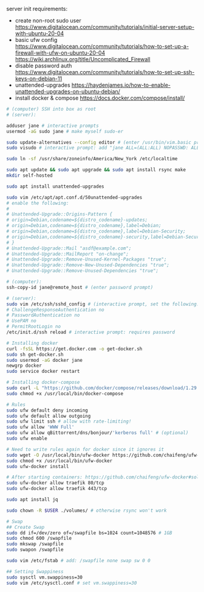 server init requirements:

- create non-root sudo user https://www.digitalocean.com/community/tutorials/initial-server-setup-with-ubuntu-20-04
- basic ufw config https://www.digitalocean.com/community/tutorials/how-to-set-up-a-firewall-with-ufw-on-ubuntu-20-04 https://wiki.archlinux.org/title/Uncomplicated_Firewall
- disable password auth https://www.digitalocean.com/community/tutorials/how-to-set-up-ssh-keys-on-debian-11
- unattended-upgrades https://haydenjames.io/how-to-enable-unattended-upgrades-on-ubuntu-debian/
- install docker & compose https://docs.docker.com/compose/install/

```sh
# (computer) SSH into box as root
# (server):

adduser jane # interactive prompts
usermod -aG sudo jane # make myself sudo-er

sudo update-alternatives --config editor # (enter /usr/bin/vim.basic prompt)
sudo visudo # interactive prompt: add "jane ALL=(ALL:ALL) NOPASSWD: ALL" to the bottom of the file

sudo ln -sf /usr/share/zoneinfo/America/New_York /etc/localtime

sudo apt update && sudo apt upgrade && sudo apt install rsync make
mkdir self-hosted

sudo apt install unattended-upgrades

sudo vim /etc/apt/apt.conf.d/50unattended-upgrades
# enable the following:
#
# Unattended-Upgrade::Origins-Pattern {
# origin=Debian,codename=${distro_codename}-updates;
# origin=Debian,codename=${distro_codename},label=Debian;
# origin=Debian,codename=${distro_codename},label=Debian-Security;
# origin=Debian,codename=${distro_codename}-security,label=Debian-Security;
# }
# Unattended-Upgrade::Mail "asdf@example.com";
# Unattended-Upgrade::MailReport "on-change";
# Unattended-Upgrade::Remove-Unused-Kernel-Packages "true";
# Unattended-Upgrade::Remove-New-Unused-Dependencies "true";
# Unattended-Upgrade::Remove-Unused-Dependencies "true";

# (computer):
ssh-copy-id jane@remote_host # (enter password prompt)

# (server):
sudo vim /etc/ssh/sshd_config # (interactive prompt, set the following:)
# ChallengeResponseAuthentication no
# PasswordAuthentication no
# UsePAM no
# PermitRootLogin no
/etc/init.d/ssh reload # interactive prompt: requires password

# Installing docker
curl -fsSL https://get.docker.com -o get-docker.sh
sudo sh get-docker.sh
sudo usermod -aG docker jane
newgrp docker
sudo service docker restart

# Installing docker-compose
sudo curl -L "https://github.com/docker/compose/releases/download/1.29.2/docker-compose-$(uname -s)-$(uname -m)" -o /usr/local/bin/docker-compose
sudo chmod +x /usr/local/bin/docker-compose

# Rules
sudo ufw default deny incoming
sudo ufw default allow outgoing
sudo ufw limit ssh # allow with rate-limiting!
sudo ufw allow 'WWW Full'
sudo ufw allow qBittorrent/dns/bonjour/'kerberos full' # (optional)
sudo ufw enable

# Need to write rules again for docker since it ignores it
sudo wget -O /usr/local/bin/ufw-docker https://github.com/chaifeng/ufw-docker/raw/master/ufw-docker
sudo chmod +x /usr/local/bin/ufw-docker
sudo ufw-docker install

# After starting containers: https://github.com/chaifeng/ufw-docker#solving-ufw-and-docker-issues
sudo ufw-docker allow traefik 80/tcp
sudo ufw-docker allow traefik 443/tcp

sudo apt install jq

sudo chown -R $USER ./volumes/ # otherwise rsync won't work

# Swap
## Create Swap
sudo dd if=/dev/zero of=/swapfile bs=1024 count=1048576 # 1GB
sudo chmod 600 /swapfile
sudo mkswap /swapfile
sudo swapon /swapfile

sudo vim /etc/fstab # add: /swapfile none swap sw 0 0

## Setting Swappiness
sudo sysctl vm.swappiness=30
sudo vim /etc/sysctl.conf # set vm.swappiness=30
```
